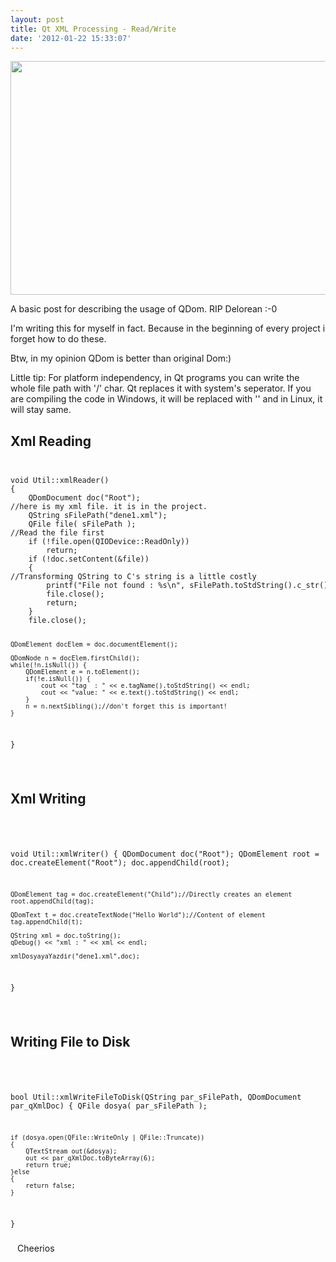 ```yaml
---
layout: post
title: Qt XML Processing - Read/Write
date: '2012-01-22 15:33:07'
---
```


<p style="text-align: center;"><a href="http://devdala.files.wordpress.com/2011/11/back-to-the-future-part-iii-mp4_20110916_013856-873.jpg"><img class="aligncenter" title="hey gidi delorean" src="http://devdala.files.wordpress.com/2011/11/back-to-the-future-part-iii-mp4_20110916_013856-873.jpg" alt="" width="691" height="374" /></a></p>
A basic post for describing the usage of QDom. RIP Delorean :-0

I'm writing this for myself in fact. Because in the beginning of every project i forget how to do these.

Btw, in my opinion QDom is better than original Dom:)

Little tip: For platform independency, in Qt programs you can write the whole file path with '/' char. Qt replaces it with system's seperator. If you are compiling the code in Windows, it will be replaced with '\' and in Linux, it will stay same.
<h2>Xml Reading</h2>
<code>
<pre lang="cpp" line="1">
void Util::xmlReader()
{
    QDomDocument doc("Root");
//here is my xml file. it is in the project.
    QString sFilePath("dene1.xml");
    QFile file( sFilePath );
//Read the file first
    if (!file.open(QIODevice::ReadOnly))
        return;
    if (!doc.setContent(&file))
    {
//Transforming QString to C's string is a little costly
        printf("File not found : %s\n", sFilePath.toStdString().c_str() );
        file.close();
        return;
    }
    file.close();

    QDomElement docElem = doc.documentElement();

    QDomNode n = docElem.firstChild();
    while(!n.isNull()) {
        QDomElement e = n.toElement();
        if(!e.isNull()) {
            cout << "tag  : " << e.tagName().toStdString() << endl;
            cout << "value: " << e.text().toStdString() << endl;
        }
        n = n.nextSibling();//don't forget this is important!
    }
}
</pre>
</code>
<h2>Xml Writing</h2>
<code>
<pre lang="cpp" line="1">

void Util::xmlWriter()
{
    QDomDocument doc("Root");
    QDomElement root = doc.createElement("Root");
    doc.appendChild(root);

    QDomElement tag = doc.createElement("Child");//Directly creates an element
    root.appendChild(tag);

    QDomText t = doc.createTextNode("Hello World");//Content of element
    tag.appendChild(t);

    QString xml = doc.toString();
    qDebug() << "xml : " << xml << endl;

    xmlDosyayaYazdir("dene1.xml",doc);
}
</pre>
</code>
<h2>Writing File to Disk</h2>
<code>
<pre lang="cpp" line="1">

bool Util::xmlWriteFileToDisk(QString par_sFilePath, QDomDocument par_qXmlDoc)
{
    QFile dosya( par_sFilePath );

    if (dosya.open(QFile::WriteOnly | QFile::Truncate))
    {
        QTextStream out(&dosya);
        out << par_qXmlDoc.toByteArray(6);
        return true;
    }else
    {
        return false;
    }
}
</pre>
</code>
Cheerios